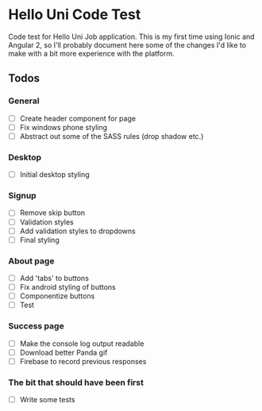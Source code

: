 # Hello Uni Code Test

Code test for Hello Uni Job application. This is my first time using Ionic and Angular 2, so I'll probably document here some of the changes I'd like to make with a bit more experience with the platform. 

## Todos

### General
- [ ] Create header component for page
- [ ] Fix windows phone styling
- [ ] Abstract out some of the SASS rules (drop shadow etc.)

### Desktop
- [ ] Initial desktop styling

### Signup
- [ ] Remove skip button
- [ ] Validation styles
- [ ] Add validation styles to dropdowns
- [ ] Final styling 

### About page
- [ ] Add 'tabs' to buttons
- [ ] Fix android styling of buttons
- [ ] Componentize buttons
- [ ] Test

### Success page
- [ ] Make the console log output readable 
- [ ] Download better Panda gif
- [ ] Firebase to record previous responses

### The bit that should have been first
- [ ] Write some tests
